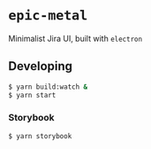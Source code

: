 # `epic-metal`

Minimalist Jira UI, built with `electron`

## Developing

```sh
$ yarn build:watch &
$ yarn start
```

### Storybook

```sh
$ yarn storybook
```
